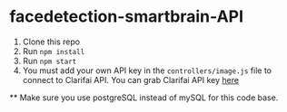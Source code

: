 # facedetection-smartbrain-API

1. Clone this repo
2. Run `npm install`
3. Run `npm start`
4. You must add your own API key in the `controllers/image.js` file to connect to Clarifai API.
You can grab Clarifai API key [here](https://www.clarifai.com/)

** Make sure you use postgreSQL instead of mySQL for this code base.
